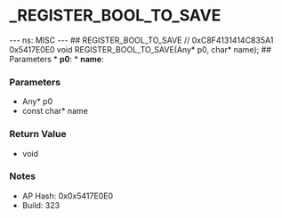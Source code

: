 # _REGISTER_BOOL_TO_SAVE

--- ns: MISC --- ## REGISTER_BOOL_TO_SAVE  // 0xC8F4131414C835A1 0x5417E0E0 void REGISTER_BOOL_TO_SAVE(Any* p0, char* name);   ## Parameters * **p0**: * **name**:

### Parameters
* Any* p0
* const char* name

### Return Value
* void

### Notes
* AP Hash: 0x0x5417E0E0
* Build: 323

